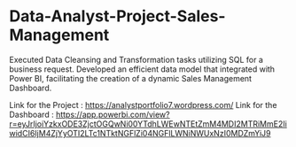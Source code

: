 # Data-Analyst-Project-Sales-Management
Executed Data Cleansing and Transformation tasks utilizing SQL for a business request. Developed an efficient data model that integrated
with Power BI, facilitating the creation of a dynamic Sales Management Dashboard.


Link for the Project : https://analystportfolio7.wordpress.com/
Link for the Dashboard : https://app.powerbi.com/view?r=eyJrIjoiYzkxODE3ZjctOGQwNi00YTdhLWEwNTEtZmM4MDI2MTRiMmE2IiwidCI6IjM4ZjYyOTI2LTc1NTktNGFlZi04NGFlLWNiNWUxNzI0MDZmYiJ9
